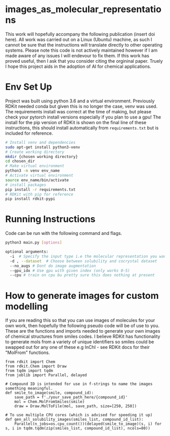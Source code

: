 # images_as_molecular_representations
This work will hopefully accompany the following publication (insert doi here). All work was carried out on a Linux (Ubuntu) machine, as such I cannot be sure that the instructions will translate directly to other operating systems. Please note this code is not actively maintained however if I am made aware of any issues I will endevour to fix them. If this work has proved useful, then I ask that you consider citing the orgininal paper. Truely I hope this project aids in the adoption of AI for chemical applications. 

# Env Set Up
Project was built using python 3.6 and a virtual environment. Previously RDKit needed conda but given this is no longer 
the case, venv was used. The requirements install was correct at the time of making, but please check your pytorch install versions especially if you plan to use a gpu! The install for the pip version of RDKit is shown on the final line of these instructions, this should install automatically from `requirements.txt` but is included for reference. 

```bash
# Install venv and dependencies
sudo apt-get install python3-venv
# Create working directory
mkdir {chosen working directory}
cd chosen_dir
# Make virtual environment
python3 -m venv env_name
# Activate virtual environment
source env_name/bin/activate
# install packages
pip install -r requirements.txt
# RDKit with pip for reference
pip install rdkit-pypi
```

# Running Instructions
Code can be run with the following command and flags. 

```bash
python3 main.py [options]
```
```bash
optional arguments:
  -i  # Specify the input type i.e the molecular representation you want
  -d , --dataset  # Choose between solubility and cocrystal dataset
  --no_augs # Dont do image augmentation
  --gpu_idx # Use gpu with given index (only works 0-5)
  --cpu # train on cpu bu pretty sure this does nothing at present
```

# How to generate images for custom modelling
If you are reading this so that you can use images of molecules for your own work, then hopefully the following pseudo code will be of use to you. These are the functions and imports needed to generate your own images of chemical structures from smiles codes. I believe RDKit has functionality to generate mols from a variety of unique identifiers so smiles could be swapped out for any one of these e.g InChI - see RDKit docs for their "MolFrom" functions. 
```
from rdkit import Chem
from rdkit.Chem import Draw
from tqdm import tqdm
from joblib import Parallel, delayed

# Compound ID is intended for use in f-strings to name the images something meaningful.
def smile_to_image(smile, compound_id):
    save_path = f'./your_save_path_here/{compound_id}'
    mol = Chem.MolFromSmiles(smile)
    draw = Draw.MolToFile(mol, save_path, size=[250, 250])

# To use multiple CPU cores (which is advised for speeding it up)
def gen_all_solubility_images(smiles_list, compound_id_list):
    Parallel(n_jobs=os.cpu_count())(delayed(smile_to_image)(s, i) for s, i in tqdm.tqdm(zip(smiles_list, compound_id_list), ncols=80))
```

